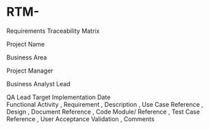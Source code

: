 # RTM-


 Requirements Traceability Matrix


 
Project Name	

Business Area	


Project Manager	

Business Analyst Lead		

QA Lead			Target Implementation Date					
Functional Activity	,   Requirement  , Description  ,  	Use Case Reference	,  Design ,  Document Reference , 	Code Module/ Reference	, Test Case Reference 	,  User Acceptance Validation	, Comments

